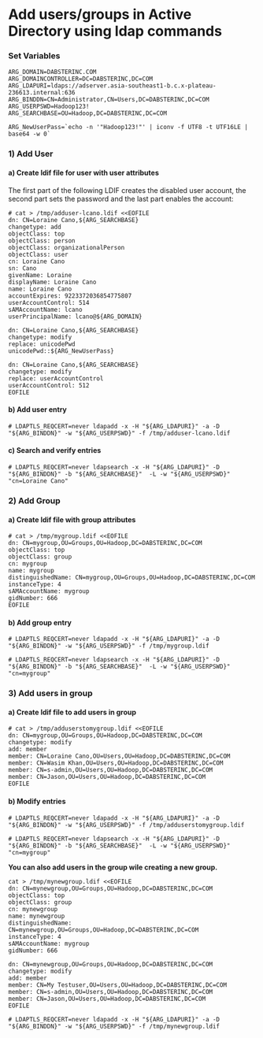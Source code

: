 # Add users/groups in Active Directory using ldap commands

### Set Variables
```
ARG_DOMAIN=DABSTERINC.COM
ARG_DOMAINCONTROLLER=DC=DABSTERINC,DC=COM
ARG_LDAPURI=ldaps://adserver.asia-southeast1-b.c.x-plateau-236613.internal:636
ARG_BINDDN=CN=Administrator,CN=Users,DC=DABSTERINC,DC=COM
ARG_USERPSWD=Hadoop123!
ARG_SEARCHBASE=OU=Hadoop,DC=DABSTERINC,DC=COM

ARG_NewUserPass=`echo -n '"Hadoop123!"' | iconv -f UTF8 -t UTF16LE | base64 -w 0`
```

### 1) Add User
#### a) Create ldif file for user with user attributes
The first part of the following LDIF creates the disabled user account, the second part sets the password and the last part enables the account:

```
# cat > /tmp/adduser-lcano.ldif <<EOFILE
dn: CN=Loraine Cano,${ARG_SEARCHBASE}
changetype: add
objectClass: top
objectClass: person
objectClass: organizationalPerson
objectClass: user
cn: Loraine Cano
sn: Cano
givenName: Loraine
displayName: Loraine Cano
name: Loraine Cano
accountExpires: 9223372036854775807
userAccountControl: 514
sAMAccountName: lcano
userPrincipalName: lcano@${ARG_DOMAIN}

dn: CN=Loraine Cano,${ARG_SEARCHBASE}
changetype: modify
replace: unicodePwd
unicodePwd::${ARG_NewUserPass}

dn: CN=Loraine Cano,${ARG_SEARCHBASE}
changetype: modify
replace: userAccountControl
userAccountControl: 512
EOFILE
```
#### b) Add user entry
```
# LDAPTLS_REQCERT=never ldapadd -x -H "${ARG_LDAPURI}" -a -D "${ARG_BINDDN}" -w "${ARG_USERPSWD}" -f /tmp/adduser-lcano.ldif 
```
#### c) Search and verify entries
```
# LDAPTLS_REQCERT=never ldapsearch -x -H "${ARG_LDAPURI}" -D "${ARG_BINDDN}" -b "${ARG_SEARCHBASE}"  -L -w "${ARG_USERPSWD}" "cn=Loraine Cano"
```

### 2) Add Group
#### a) Create ldif file with group attributes
```
# cat > /tmp/mygroup.ldif <<EOFILE
dn: CN=mygroup,OU=Groups,OU=Hadoop,DC=DABSTERINC,DC=COM
objectClass: top
objectClass: group
cn: mygroup
name: mygroup
distinguishedName: CN=mygroup,OU=Groups,OU=Hadoop,DC=DABSTERINC,DC=COM
instanceType: 4
sAMAccountName: mygroup
gidNumber: 666
EOFILE
```
#### b) Add group entry
```
# LDAPTLS_REQCERT=never ldapadd -x -H "${ARG_LDAPURI}" -a -D "${ARG_BINDDN}" -w "${ARG_USERPSWD}" -f /tmp/mygroup.ldif 
```
```
# LDAPTLS_REQCERT=never ldapsearch -x -H "${ARG_LDAPURI}" -D "${ARG_BINDDN}" -b "${ARG_SEARCHBASE}"  -L -w "${ARG_USERPSWD}" "cn=mygroup"
```

### 3) Add users in group
#### a) Create ldif file to add users in  group
```
# cat > /tmp/adduserstomygroup.ldif <<EOFILE
dn: CN=mygroup,OU=Groups,OU=Hadoop,DC=DABSTERINC,DC=COM
changetype: modify
add: member
member: CN=Loraine Cano,OU=Users,OU=Hadoop,DC=DABSTERINC,DC=COM
member: CN=Wasim Khan,OU=Users,OU=Hadoop,DC=DABSTERINC,DC=COM
member: CN=s-admin,OU=Users,OU=Hadoop,DC=DABSTERINC,DC=COM
member: CN=Jason,OU=Users,OU=Hadoop,DC=DABSTERINC,DC=COM
EOFILE
```

#### b) Modify entries
```
# LDAPTLS_REQCERT=never ldapadd -x -H "${ARG_LDAPURI}" -a -D "${ARG_BINDDN}" -w "${ARG_USERPSWD}" -f /tmp/adduserstomygroup.ldif 
```
```
# LDAPTLS_REQCERT=never ldapsearch -x -H "${ARG_LDAPURI}" -D "${ARG_BINDDN}" -b "${ARG_SEARCHBASE}"  -L -w "${ARG_USERPSWD}" "cn=mygroup"
```

__You can also add users in the group wile creating a new group.__
```
cat > /tmp/mynewgroup.ldif <<EOFILE
dn: CN=mynewgroup,OU=Groups,OU=Hadoop,DC=DABSTERINC,DC=COM
objectClass: top
objectClass: group
cn: mynewgroup
name: mynewgroup
distinguishedName: CN=mynewgroup,OU=Groups,OU=Hadoop,DC=DABSTERINC,DC=COM
instanceType: 4
sAMAccountName: mygroup
gidNumber: 666

dn: CN=mynewgroup,OU=Groups,OU=Hadoop,DC=DABSTERINC,DC=COM
changetype: modify
add: member
member: CN=My Testuser,OU=Users,OU=Hadoop,DC=DABSTERINC,DC=COM
member: CN=s-admin,OU=Users,OU=Hadoop,DC=DABSTERINC,DC=COM
member: CN=Jason,OU=Users,OU=Hadoop,DC=DABSTERINC,DC=COM
EOFILE
```
```
# LDAPTLS_REQCERT=never ldapadd -x -H "${ARG_LDAPURI}" -a -D "${ARG_BINDDN}" -w "${ARG_USERPSWD}" -f /tmp/mynewgroup.ldif 
```



